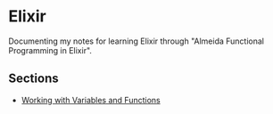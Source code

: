 # Elixir

Documenting my notes for learning Elixir through "Almeida Functional Programming in Elixir".

## Sections

- [Working with Variables and Functions](./variables_and_functions/)